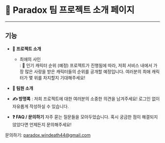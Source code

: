 # 🚀 Paradox 팀 프로젝트 소개 페이지

---

## 기능

- **🌟 프로젝트 소개**
  - 최애의 사인
    <br> : 💖 인기 캐릭터 순위 (예정)
    프로젝트가 진행됨에 따라, 저희 서비스 내에서 가장 많은 사랑을 받은 캐릭터들의 순위를 공개할 예정입니다. 여러분의 최애 캐릭터가 몇 위를 차지할지 기대해주세요!

- **👥 팀원 소개**

- **✍️ 방명록**
  : 저희 프로젝트에 대한 여러분의 소중한 의견을 남겨주세요! 로그인 없이 자유롭게 작성하실 수 있습니다.

- **❓ FAQ / 문의하기**
  자주 묻는 질문들을 모아두었습니다. 혹시 궁금한 점이 해결되지 않았다면 언제든지 문의해주세요!

문의하기: paradox.windeath44@gmail.com
